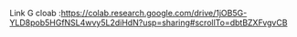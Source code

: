 
Link G cloab :https://colab.research.google.com/drive/1jOB5G-YLD8pob5HGfNSL4wvy5L2diHdN?usp=sharing#scrollTo=dbtBZXFvgvCB